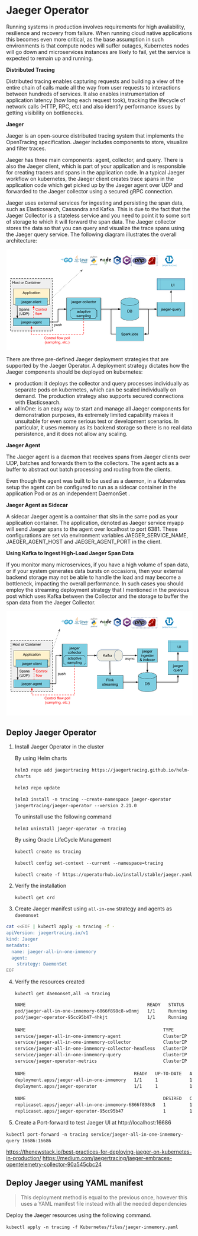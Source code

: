 # Jaeger Operator

Running systems in production involves requirements for high availability, resilience and recovery from failure. When running cloud native applications this becomes even more critical, as the base assumption in such environments is that compute nodes will suffer outages, Kubernetes nodes will go down and microservices instances are likely to fail, yet the service is expected to remain up and running.

**Distributed Tracing**

Distributed tracing enables capturing requests and building a view of the entire chain of calls made all the way from user requests to interactions between hundreds of services. It also enables instrumentation of application latency (how long each request took), tracking the lifecycle of network calls (HTTP, RPC, etc) and also identify performance issues by getting visibility on bottlenecks.

**Jaeger**

Jaeger is an open-source distributed tracing system that implements the OpenTracing specification. Jaeger includes components to store, visualize and filter traces.

Jaeger has three main components: agent, collector, and query. There is also the Jaeger client, which is part of your application and is responsible for creating tracers and spans in the application code. In a typical Jaeger workflow on kubernetes, the Jaeger client creates trace spans in the application code which get picked up by the Jaeger agent over UDP and forwarded to the Jaeger collector using a secured gRPC connection.

Jaeger uses external services for ingesting and persisting the span data, such as Elasticsearch, Cassandra and Kafka. This is due to the fact that the Jaeger Collector is a stateless service and you need to point it to some sort of storage to which it will forward the span data. The Jaeger collector stores the data so that you can query and visualize the trace spans using the Jaeger query service. The following diagram illustrates the overall architecture:

![Jaeger Architecture](images/jaeger-architecture.png)

There are three pre-defined Jaeger deployment strategies that are supported by the Jaeger Operator. A deployment strategy dictates how the Jaeger components should be deployed on kubernetes:

* production: it deploys the collector and query processes individually as separate pods on kubernetes, which can be scaled individually on demand. The production strategy also supports secured connections with Elasticsearch.
* allInOne: is an easy way to start and manage all Jaeger components for demonstration purposes, its extremely limited capability makes it unsuitable for even some serious test or development scenarios. In particular, it uses memory as its backend storage so there is no real data persistence, and it does not allow any scaling.

**Jaeger Agent**

The Jaeger agent is a daemon that receives spans from Jaeger clients over UDP, batches and forwards them to the collectors. The agent acts as a buffer to abstract out batch processing and routing from the clients.

Even though the agent was built to be used as a daemon, in a Kubernetes setup the agent can be configured to run as a sidecar container in the application Pod or as an independent DaemonSet .

**Jaeger Agent as Sidecar**

A sidecar Jaeger agent is a container that sits in the same pod as your application container. The application, denoted as Jaeger service myapp will send Jaeger spans to the agent over localhost to port 6381. These configurations are set via environment variables JAEGER_SERVICE_NAME, JAEGER_AGENT_HOST and JAEGER_AGENT_PORT in the client.

**Using Kafka to Ingest High-Load Jaeger Span Data**

If you monitor many microservices, if you have a high volume of span data, or if your system generates data bursts on occasions, then your external backend storage may not be able to handle the load and may become a bottleneck, impacting the overall performance. In such cases you should employ the streaming deployment strategy that I mentioned in the previous post which uses Kafka between the Collector and the storage to buffer the span data from the Jaeger Collector.

![Jaeger Architecture](images/jaeger-kafka-architecture.png)

## Deploy Jaeger Operator

1. Install Jaeger Operator in the cluster

    By using Helm charts

    `helm3 repo add jaegertracing https://jaegertracing.github.io/helm-charts`

    `helm3 repo update`

    `helm3 install -n tracing --create-namespace jaeger-operator jaegertracing/jaeger-operator --version 2.21.0`

    To uninstall use the following command

    `helm3 uninstall jaeger-operator -n tracing`

    By using Oracle LifeCycle Management

    `kubectl create ns tracing`

    `kubectl config set-context --current --namespace=tracing`

    `kubectl create -f https://operatorhub.io/install/stable/jaeger.yaml`

2. Verify the installation

    `kubectl get crd`

3. Create Jaeger manifest using `all-in-one`  strategy and agents as `daemonset`

```bash
cat <<EOF | kubectl apply -n tracing -f -
apiVersion: jaegertracing.io/v1
kind: Jaeger
metadata:
  name: jaeger-all-in-one-inmemory
  agent:
    strategy: DaemonSet
EOF
```

4. Verify the resources created

    `kubectl get daemonset,all -n tracing`

    ```bash
    NAME                                              READY   STATUS    RESTARTS   AGE
    pod/jaeger-all-in-one-inmemory-6866f898c8-w8nmj   1/1     Running   0          106s
    pod/jaeger-operator-95cc95b47-4hkjt               1/1     Running   0          4m55s

    NAME                                                    TYPE        CLUSTER-IP       EXTERNAL-IP   PORT(S)                                  AGE
    service/jaeger-all-in-one-inmemory-agent                ClusterIP   None             <none>        5775/UDP,5778/TCP,6831/UDP,6832/UDP      106s
    service/jaeger-all-in-one-inmemory-collector            ClusterIP   10.96.205.94     <none>        9411/TCP,14250/TCP,14267/TCP,14268/TCP   106s
    service/jaeger-all-in-one-inmemory-collector-headless   ClusterIP   None             <none>        9411/TCP,14250/TCP,14267/TCP,14268/TCP   106s
    service/jaeger-all-in-one-inmemory-query                ClusterIP   10.100.130.141   <none>        16686/TCP                                106s
    service/jaeger-operator-metrics                         ClusterIP   10.108.95.62     <none>        8383/TCP,8686/TCP                        4m55s

    NAME                                         READY   UP-TO-DATE   AVAILABLE   AGE
    deployment.apps/jaeger-all-in-one-inmemory   1/1     1            1           106s
    deployment.apps/jaeger-operator              1/1     1            1           4m55s

    NAME                                                    DESIRED   CURRENT   READY   AGE
    replicaset.apps/jaeger-all-in-one-inmemory-6866f898c8   1         1         1       106s
    replicaset.apps/jaeger-operator-95cc95b47               1         1         1       4m55s
    ```

5. Create a Port-forward to test Jaeger UI at http://localhost:16686

  `kubectl port-forward -n tracing service/jaeger-all-in-one-inmemory-query 16686:16686`

https://thenewstack.io/best-practices-for-deploying-jaeger-on-kubernetes-in-production/
https://medium.com/jaegertracing/jaeger-embraces-opentelemetry-collector-90a545cbc24

## Deploy Jaeger using YAML manifest

> This deployment method is equal to the previous once, however this uses a YAML manifest file instead with all the needed dependencies

Deploy the Jaeger resources using the following command.

`kubectl apply -n tracing -f Kubernetes/files/jaeger-inmemory.yaml`
